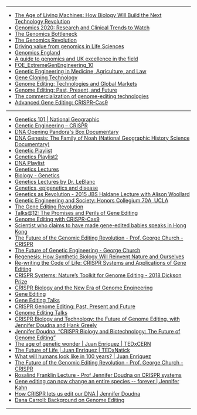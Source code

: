 
------------------------------

- [The Age of Living Machines: How Biology Will Build the Next Technology Revolution](https://www.scribd.com/audiobook/405672240/The-Age-of-Living-Machines-How-the-Convergence-of-Biology-and-Engineering-Will-Build-the-Next-Technology-Revolution)
- [Genomics 2020: Research and Clinical Trends to Watch](https://www.lek.com/sites/default/files/insights/pdf-attachments/1843_Genomics_2020_Executive_Insights.pdf)
- [The Genomics Bottleneck](http://www.preoncapital.com/wp-content/uploads/2018/06/THR_Genomics.pdf)
- [The Genomics Revolution](https://www.centrepopulationgenomic.org/sites/cpgm/files/content/attachments/2018-02-12/Genomics-report_DIGITAL.pdf)
- [Driving value
from genomics
in Life Sciences](https://assets.kpmg/content/dam/kpmg/xx/pdf/2019/02/driving-value-from-genomics-in-life-sciences.pdf)
- [Genomics England](https://worldhealthcarejournal.com/wp-content/uploads/2019/02/IQVIA-Genomics-England-Collaboration-Paper.pdf)
- [A guide to genomics
and UK excellence in
the field](https://www.bioindustry.org/uploads/assets/uploaded/367e0ae6-6fa4-47b1-aa80c77118ca0c83.pdf)
- [FOE_ExtremeGenEngineering_10](https://1bps6437gg8c169i0y1drtgz-wpengine.netdna-ssl.com/wp-content/uploads/wpallimport/files/archive/FOE_ExtremeGenEngineering_10.pdf)
- [Genetic Engineering in Medicine,
Agriculture, and Law](https://www.mcdb.ucla.edu/Research/Goldberg/HC70A_Sp17/pdf/HC70A-Sp17-Lecture6.pdf)
- [Gene Cloning Technology ](https://www.tcd.ie/Biology_Teaching_Centre/assets/pdf/by1101/jfby1101/jfby1101-lecture11v2-2013-bw.pdf)
- [Genome Editing: Technologies and Global Markets](https://www.researchandmarkets.com/research/dh8zqb/global_genome?w=4)
- [Genome Editing: Past, Present, and Future](https://www.researchgate.net/publication/321951965_Genome_Editing_Past_Present_and_Future)
- [The commercialization of genome-editing technologies](https://pdfs.semanticscholar.org/8209/764268481b8062ab5f33b49789c28f08573d.pdf)
- [Advanced Gene Editing: CRISPR-Cas9](https://fas.org/sgp/crs/misc/R44824.pdf)

--------------------------

- [Genetics 101 | National Geographic](https://www.youtube.com/watch?v=v8tJGlicgp8&list=PLMdW096ir55p5y8-UxFzEvC3lVl97Ky8A)
- [Genetic Engineering – CRISPR](https://www.youtube.com/watch?v=jAhjPd4uNFY)
- [DNA Opening Pandora's Box Documentary](https://www.youtube.com/watch?v=27IxY7ZU2Ig&list=PLMdW096ir55p5y8-UxFzEvC3lVl97Ky8A&index=7)
- [DNA Genesis: The Family of Noah (National Geographic History Science Documentary)](https://www.youtube.com/watch?v=3XWaRZf1A-Y&list=PLMdW096ir55p5y8-UxFzEvC3lVl97Ky8A&index=5)
- [Genetic Playlist](https://www.youtube.com/playlist?list=PLF_feGVeRM8K-t1Odf56YtHahElDyV_jo)
- [Genetics Playlist2](https://www.youtube.com/playlist?list=PLjTrz4eqMGCse8jmTitJMSiU2UFK4aJxG)
- [DNA Playlist](https://www.youtube.com/playlist?list=PLMF9G_t3WTvDDHSJfl1fhOPTNgrC7qS7h)
- [Genetics Lectures](https://www.youtube.com/playlist?list=PL5xvztUyPgDoQOnuWsLbrlqShE27M9PQD)
- [Biology - Genetics](https://www.youtube.com/playlist?list=PL9jo2wQj1WCOxYmwHZdbrvHdbGh0kVjVu)
- [Genetics Lectures by Dr. LeBlanc](https://www.youtube.com/playlist?list=PLmVYuxv4mIil1yNrudAoGL1Ilqd2rkAjI)
- [Genetics, epigenetics and disease](https://www.youtube.com/watch?v=SHpfkNRscOc)
- [Genetics as Revolution - 2015 JBS Haldane Lecture with Alison Woollard](https://www.youtube.com/watch?v=gAOPxpm_3EA)
- [Genetic Engineering and Society: Honors Collegium 70A, UCLA](https://www.youtube.com/playlist?list=PL3D6BD220BC6AC096)
- [The Gene Editing Revolution](https://www.youtube.com/watch?v=FoYdgAI7x2Y)
- [Talks@12: The Promises and Perils of Gene Editing](https://www.youtube.com/watch?v=tzyEntE6IHA)
- [Genome Editing with CRISPR-Cas9](https://www.youtube.com/watch?v=tzyEntE6IHA)
- [Scientist who claims to have made gene-edited babies speaks in Hong Kong](https://www.youtube.com/watch?v=0jILo9y71s0)
- [The Future of the Genomic Editing Revolution - Prof. George Church - CRISPR](https://www.youtube.com/watch?v=Wswvf8Nrubg)
- [The Future of Genetic Engineering - George Church](https://www.youtube.com/watch?v=FGCFIED8l5Y)
- [Regenesis: How Synthetic Biology Will Reinvent Nature and Ourselves](https://www.youtube.com/watch?v=F3HboZ2HArw)
- [Re-writing the Code of Life: CRISPR Systems and Applications of Gene Editing](https://www.youtube.com/watch?v=oRz2vck3giU)
- [CRISPR Systems: Nature’s Toolkit for Genome Editing - 2018 Dickson Prize](https://www.youtube.com/watch?v=FW_oUnwkuKU)
- [CRISPR Biology and the New Era of Genome Engineering](https://www.youtube.com/watch?v=xl-iGnGFmxI)
- [Gene Editing](https://www.youtube.com/playlist?list=PLVK6_gzJj3WPh2PzsWTvwisgBaDvZGxSY)
- [Gene Editing Talks](https://www.youtube.com/playlist?list=PLd3MUsABZ2E0rJsyuMO9vC9JJcJacVrl3)
- [CRISPR Genome Editing: Past, Present and Future](https://www.youtube.com/watch?v=uCkyt1zqlp0)
- [Genome Editing Talks](https://www.youtube.com/playlist?list=PLp4jP_EyVb6Q115aHvEVrbGr7k3jJPX-8)
- [CRISPR Biology and Technology: the Future of Genome Editing, with Jennifer Doudna and Hank Greely](https://www.youtube.com/watch?v=xQempO4YvRw)
- [Jennifer Doudna, “CRISPR Biology and Biotechnology: The Future of Genome Editing”](https://www.youtube.com/watch?v=mO0xFBQox-Q)
- [The age of genetic wonder | Juan Enriquez | TEDxCERN](https://www.youtube.com/watch?v=GPlvILKl5LE)
- [The Future of Life | Juan Enriquez | TEDxNatick](https://www.youtube.com/watch?v=KlRXVG8Q0QI)
- [What will humans look like in 100 years? | Juan Enriquez](https://www.youtube.com/watch?v=w8lH8tNlAXc)
- [The Future of the Genomic Editing Revolution - Prof. George Church - CRISPR](https://www.youtube.com/watch?v=Wswvf8Nrubg)
- [Rosalind Franklin Lecture - Prof Jennifer Doudna on CRISPR systems](https://www.youtube.com/watch?v=jiK5taZEzyY)
- [Gene editing can now change an entire species -- forever | Jennifer Kahn](https://www.youtube.com/watch?v=OI_OhvOumT0)
- [How CRISPR lets us edit our DNA | Jennifer Doudna](https://www.youtube.com/watch?v=TdBAHexVYzc)
- [Dana Carroll: Background on Genome Editing](https://www.youtube.com/watch?v=upzSmpnxNig)

--------------------
